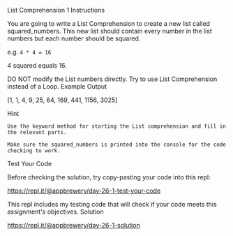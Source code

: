 List Comprehension 1
Instructions

You are going to write a List Comprehension to create a new list called squared_numbers. This new list should contain every number in the list numbers but each number should be squared.

e.g. `4 * 4 = 16`

4 squared equals 16.

DO NOT modify the List numbers directly. Try to use List Comprehension instead of a Loop.
Example Output

[1, 1, 4, 9, 25, 64, 169, 441, 1156, 3025]

Hint

    Use the keyword method for starting the List comprehension and fill in the relevant parts.

    Make sure the squared_numbers is printed into the console for the code checking to work.

Test Your Code

Before checking the solution, try copy-pasting your code into this repl:

https://repl.it/@appbrewery/day-26-1-test-your-code

This repl includes my testing code that will check if your code meets this assignment's objectives.
Solution

https://repl.it/@appbrewery/day-26-1-solution